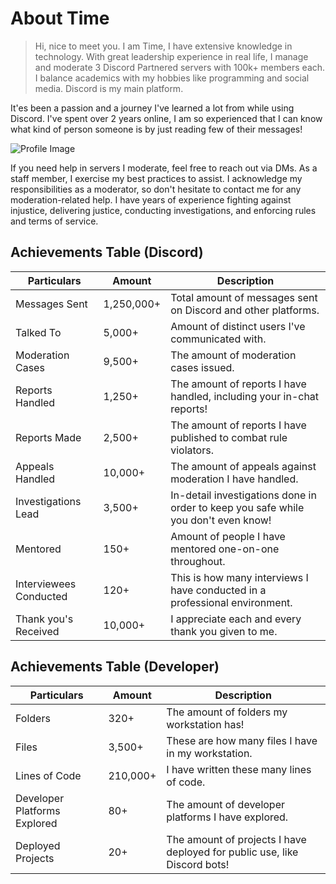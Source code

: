# About Time

> Hi, nice to meet you. I am Time, I have extensive knowledge in technology. With great leadership experience in real life, I manage and moderate 3 Discord Partnered servers with 100k+ members each. I balance academics with my hobbies like programming and social media. Discord is my main platform. 

It'es been a passion and a journey I've learned a lot from while using Discord. I've spent over 2 years online, I am so experienced that I can know what kind of person someone is by just reading few of their messages!

![Profile Image](https://gyazo.com/e2e980218145d7018fbe7022b83465d3.png)

If you need help in servers I moderate, feel free to reach out via DMs. As a staff member, I exercise my best practices to assist. I acknowledge my responsibilities as a moderator, so don't hesitate to contact me for any moderation-related help. I have years of experience fighting against injustice, delivering justice, conducting investigations, and enforcing rules and terms of service.

## Achievements Table (Discord)

| Particulars             | Amount    | Description                                               |
| ----------------------- | --------- | --------------------------------------------------------- |
| Messages Sent           | 1,250,000+ | Total amount of messages sent on Discord and other platforms.|
| Talked To               | 5,000+    | Amount of distinct users I've communicated with.           |
| Moderation Cases        | 9,500+    | The amount of moderation cases issued.                     |
| Reports Handled         | 1,250+    | The amount of reports I have handled, including your in-chat reports!|
| Reports Made            | 2,500+    | The amount of reports I have published to combat rule violators.|
| Appeals Handled         | 10,000+    | The amount of appeals against moderation I have handled.   |
| Investigations Lead     | 3,500+    | In-detail investigations done in order to keep you safe while you don't even know!|
| Mentored            | 150+    | Amount of people I have mentored one-on-one throughout.|
| Interviewees Conducted | 120+      | This is how many interviews I have conducted in a professional environment.|
| Thank you's Received    | 10,000+   | I appreciate each and every thank you given to me.|

## Achievements Table (Developer)

| Particulars                  | Amount    | Description                                                        |
| ---------------------------- | --------- | ------------------------------------------------------------------ |
| Folders                      | 320+      | The amount of folders my workstation has!                           |
| Files                        | 3,500+    | These are how many files I have in my workstation.                  |
| Lines of Code                | 210,000+  | I have written these many lines of code.                           |
| Developer Platforms Explored | 80+       | The amount of developer platforms I have explored.                 |
| Deployed Projects            | 20+       | The amount of projects I have deployed for public use, like Discord bots!|
